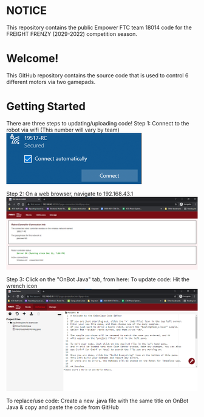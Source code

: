 # NOTICE
This repository contains the public Empower FTC team 18014 code for the FREIGHT FRENZY (2029-2022) competition season.


# Welcome!
This GitHub repository contains the source code that is used to control 6 different motors via two gamepads.

# Getting Started
There are three steps to updating/uploading code!
Step 1:
        Connect to the robot via wifi (This number will vary by team)
        ![Screenshot](https://github.com/melissarommelman/21-22-Empower-FTC-Team18014/blob/main/Wifi.png?raw=true)

Step 2:
        On a web browser, navigate to 192.168.43.1
        ![Screenshot](https://github.com/melissarommelman/21-22-Empower-FTC-Team18014/blob/main/Connect.png?raw=true)

Step 3: Click on the "OnBot Java" tab, from here:
To update code: Hit the wrench icon
        ![Screenshot](https://github.com/melissarommelman/21-22-Empower-FTC-Team18014/blob/main/Build.png?raw=true)

To replace/use code: Create a new .java file with the same title on OnBot Java & copy and paste the code from GitHub


